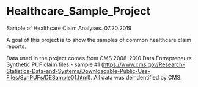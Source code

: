 # Healthcare_Sample_Project
Sample of Healthcare Claim Analyses. 07.20.2019

A goal of this project is to show the samples of common healthcare claim reports.

Data used in the project comes from CMS 2008-2010 Data Entrepreneurs Synthetic PUF claim files - sample #1 (https://www.cms.gov/Research-Statistics-Data-and-Systems/Downloadable-Public-Use-Files/SynPUFs/DESample01.html). All data was deindentified by CMS.
